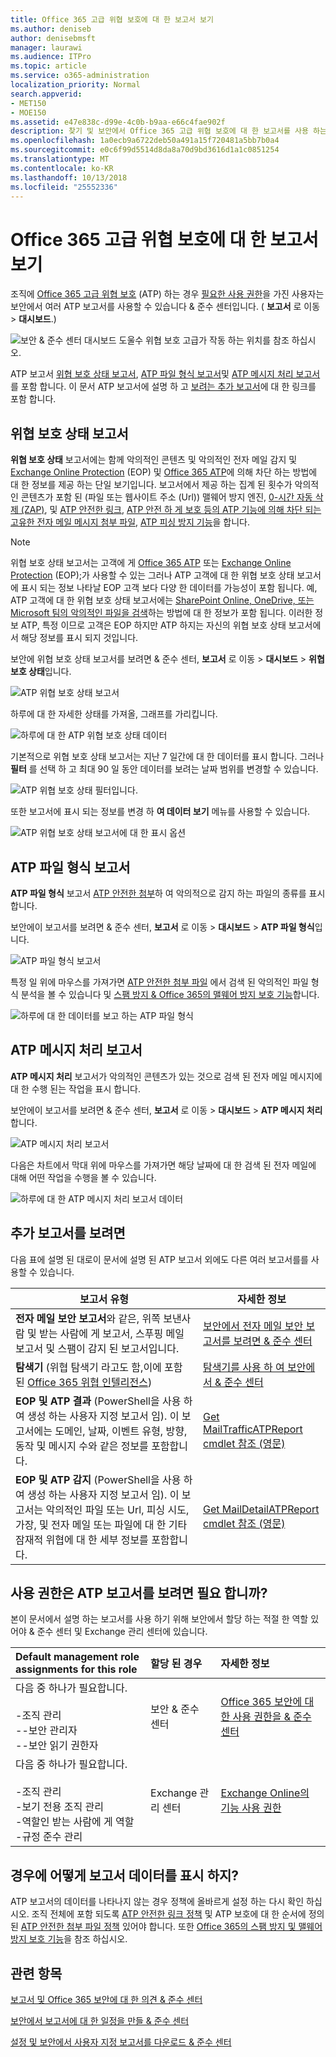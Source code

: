 ```yaml
---
title: Office 365 고급 위협 보호에 대 한 보고서 보기
ms.author: deniseb
author: denisebmsft
manager: laurawi
ms.audience: ITPro
ms.topic: article
ms.service: o365-administration
localization_priority: Normal
search.appverid:
- MET150
- MOE150
ms.assetid: e47e838c-d99e-4c0b-b9aa-e66c4fae902f
description: 찾기 및 보안에서 Office 365 고급 위협 보호에 대 한 보고서를 사용 하는 방법에 알아봅니다 &amp; 준수 센터입니다.
ms.openlocfilehash: 1a0ecb9a6722deb50a491a15f720481a5bb7b0a4
ms.sourcegitcommit: e0c6f99d5514d8da8a70d9bd3616d1a1c0851254
ms.translationtype: MT
ms.contentlocale: ko-KR
ms.lasthandoff: 10/13/2018
ms.locfileid: "25552336"
---
```

# <a name="view-reports-for-office-365-advanced-threat-protection"></a>Office 365 고급 위협 보호에 대 한 보고서 보기

조직에 [Office 365 고급 위협 보호](office-365-atp.md) (ATP) 하는 경우 [필요한 사용 권한](#what-permissions-are-needed-to-view-these-reports)을 가진 사용자는 보안에서 여러 ATP 보고서를 사용할 수 있습니다 &amp; 준수 센터입니다. ( **보고서** 로 이동 \> **대시보드**.)
  
![보안 &amp; 준수 센터 대시보드 도울수 위협 보호 고급가 작동 하는 위치를 참조 하십시오.](media/6b213d34-adbb-44af-8549-be9a7e2db087.png)
  
ATP 보고서 [위협 보호 상태 보고서](#threat-protection-status-report), [ATP 파일 형식 보고서](#atp-file-types-report)및 [ATP 메시지 처리 보고서](#atp-message-disposition-report)를 포함 합니다. 이 문서 ATP 보고서에 설명 하 고 [보려는 추가 보고서](#additional-reports-to-view)에 대 한 링크를 포함 합니다.
  
## <a name="threat-protection-status-report"></a>위협 보호 상태 보고서

**위협 보호 상태** 보고서에는 함께 악의적인 콘텐츠 및 악의적인 전자 메일 감지 및 [Exchange Online Protection](eop/exchange-online-protection-overview.md) (EOP) 및 [Office 365 ATP](office-365-atp.md)에 의해 차단 하는 방법에 대 한 정보를 제공 하는 단일 보기입니다. 보고서에서 제공 하는 집계 된 횟수가 악의적인 콘텐츠가 포함 된 (파일 또는 웹사이트 주소 (Url)) 맬웨어 방지 엔진, [0-시간 자동 삭제 (ZAP)](zero-hour-auto-purge.md), 및 [ATP 안전한 링크](atp-safe-links.md), [ATP 안전 하 게 보호 등의 ATP 기능에 의해 차단 되는 고유한 전자 메일 메시지 첨부 파일](atp-safe-attachments.md), [ATP 피싱 방지 기능](atp-anti-phishing.md)을 합니다.

> [!NOTE]
> 위협 보호 상태 보고서는 고객에 게 [Office 365 ATP](office-365-atp.md) 또는 [Exchange Online Protection](eop/exchange-online-protection-eop.md) (EOP);가 사용할 수 있는 그러나 ATP 고객에 대 한 위협 보호 상태 보고서에 표시 되는 정보 나타날 EOP 고객 보다 다양 한 데이터를 가능성이 포함 됩니다. 예, ATP 고객에 대 한 위협 보호 상태 보고서에는 [SharePoint Online, OneDrive, 또는 Microsoft 팀의 악의적인 파일을 검색](atp-for-spo-odb-and-teams.md)하는 방법에 대 한 정보가 포함 됩니다. 이러한 정보 ATP, 특정 이므로 고객은 EOP 하지만 ATP 하지는 자신의 위협 보호 상태 보고서에서 해당 정보를 표시 되지 것입니다.
  
보안에 위협 보호 상태 보고서를 보려면 &amp; 준수 센터, **보고서** 로 이동 \> **대시보드** \> **위협 보호 상태**입니다.
  
![ATP 위협 보호 상태 보고서](media/6bdd41eb-62e0-423b-9fd4-d1d5baf0cbd5.png)
  
하루에 대 한 자세한 상태를 가져올, 그래프를 가리킵니다.
  
![하루에 대 한 ATP 위협 보호 상태 데이터](media/d5c2c6ad-c002-4985-a032-c866e46fdea8.png)
  
기본적으로 위협 보호 상태 보고서는 지난 7 일간에 대 한 데이터를 표시 합니다. 그러나 **필터** 를 선택 하 고 최대 90 일 동안 데이터를 보려는 날짜 범위를 변경할 수 있습니다. 
  
![ATP 위협 보호 상태 필터입니다.](media/4f703369-642b-402b-9758-b9c828283410.png)
  
또한 보고서에 표시 되는 정보를 변경 하 **여 데이터 보기** 메뉴를 사용할 수 있습니다. 
  
![ATP 위협 보호 상태 보고서에 대 한 표시 옵션](media/4959bf8c-d192-4542-b00b-184e101e7513.png)
  
## <a name="atp-file-types-report"></a>ATP 파일 형식 보고서

**ATP 파일 형식** 보고서 [ATP 안전한 첨부](atp-safe-attachments.md)하 여 악의적으로 감지 하는 파일의 종류를 표시 합니다.
  
보안에이 보고서를 보려면 &amp; 준수 센터, **보고서** 로 이동 \> **대시보드** \> **ATP 파일 형식**입니다.
  
![ATP 파일 형식 보고서](media/6e3f5d33-79aa-4b2d-938c-6ef135d9e54c.png)
  
특정 일 위에 마우스를 가져가면 [ATP 안전한 첨부 파일](atp-safe-attachments.md) 에서 검색 된 악의적인 파일 형식 분석을 볼 수 있습니다 및 [스팸 방지 &amp; Office 365의 맬웨어 방지 보호 기능](anti-spam-and-anti-malware-protection.md)합니다.
  
![하루에 대 한 데이터를 보고 하는 ATP 파일 형식](media/10d18428-699a-41d2-a73e-be3a8214ada1.png)
  
## <a name="atp-message-disposition-report"></a>ATP 메시지 처리 보고서

**ATP 메시지 처리** 보고서가 악의적인 콘텐츠가 있는 것으로 검색 된 전자 메일 메시지에 대 한 수행 된는 작업을 표시 합니다. 
  
보안에이 보고서를 보려면 &amp; 준수 센터, **보고서** 로 이동 \> **대시보드** \> **ATP 메시지 처리**합니다.
  
![ATP 메시지 처리 보고서](media/b0ff65c4-53d3-496d-bafa-8937a5eb69e5.png)
  
다음은 차트에서 막대 위에 마우스를 가져가면 해당 날짜에 대 한 검색 된 전자 메일에 대해 어떤 작업을 수행을 볼 수 있습니다.
  
![하루에 대 한 ATP 메시지 처리 보고서 데이터](media/68d2beb8-4b30-48c4-8ba6-5e8ab88ae456.png)
  
## <a name="additional-reports-to-view"></a>추가 보고서를 보려면

다음 표에 설명 된 대로이 문서에 설명 된 ATP 보고서 외에도 다른 여러 보고서를를 사용할 수 있습니다.


|보고서 유형  |자세한 정보  |
|---------|---------|
|**전자 메일 보안 보고서**와 같은, 위쪽 보낸사람 및 받는 사람에 게 보고서, 스푸핑 메일 보고서 및 스팸이 감지 된 보고서입니다. | [보안에서 전자 메일 보안 보고서를 보려면 &amp; 준수 센터](view-email-security-reports.md)        |
|**탐색기** (위협 탐색기 라고도 함,이에 포함 된 [Office 365 위협 인텔리전스](office-365-ti.md))     | [탐색기를 사용 하 여 보안에서 &amp; 준수 센터](use-explorer-in-security-and-compliance.md)        |
|**EOP 및 ATP 결과** (PowerShell을 사용 하 여 생성 하는 사용자 지정 보고서 임). 이 보고서에는 도메인, 날짜, 이벤트 유형, 방향, 동작 및 메시지 수와 같은 정보를 포함합니다.  | [Get MailTrafficATPReport cmdlet 참조 (영문)](https://docs.microsoft.com/powershell/module/exchange/advanced-threat-protection/get-mailtrafficatpreport?view=exchange-ps) |
|**EOP 및 ATP 감지** (PowerShell을 사용 하 여 생성 하는 사용자 지정 보고서 임). 이 보고서는 악의적인 파일 또는 Url, 피싱 시도, 가장, 및 전자 메일 또는 파일에 대 한 기타 잠재적 위협에 대 한 세부 정보를 포함합니다.   | [Get MailDetailATPReport cmdlet 참조 (영문)](https://docs.microsoft.com/powershell/module/exchange/advanced-threat-protection/get-maildetailatpreport?view=exchange-ps)        |

  
## <a name="what-permissions-are-needed-to-view-the-atp-reports"></a>사용 권한은 ATP 보고서를 보려면 필요 합니까?

본이 문서에서 설명 하는 보고서를 사용 하기 위해 보안에서 할당 하는 적절 한 역할 있어야 &amp; 준수 센터 및 Exchange 관리 센터에 있습니다.
  
|**Default management role assignments for this role**|**할당 된 경우**|**자세한 정보**|
|:-----|:-----|:-----|
| 다음 중 하나가 필요합니다.  <br/><br/>-조직 관리  <br/>--보안 관리자  <br/>--보안 읽기 권한자  <br/> |보안 &amp; 준수 센터  <br/> |[Office 365 보안에 대 한 사용 권한을 &amp; 준수 센터](permissions-in-the-security-and-compliance-center.md) <br/> |
| 다음 중 하나가 필요합니다.  <br/><br/>-조직 관리  <br/>-보기 전용 조직 관리  <br/>-역할인 받는 사람에 게 역할  <br/>-규정 준수 관리  <br/> |Exchange 관리 센터  <br/> |[Exchange Online의 기능 사용 권한](https://technet.microsoft.com/library/jj200673%28v=exchg.150%29.aspx) <br/> |
   
## <a name="what-if-the-reports-arent-showing-data"></a>경우에 어떻게 보고서 데이터를 표시 하지?

ATP 보고서의 데이터를 나타나지 않는 경우 정책에 올바르게 설정 하는 다시 확인 하십시오. 조직 전체에 포함 되도록 [ATP 안전한 링크 정책](set-up-atp-safe-links-policies.md) 및 ATP 보호에 대 한 순서에 정의 된 [ATP 안전한 첨부 파일 정책](set-up-atp-safe-attachments-policies.md) 있어야 합니다. 또한 [Office 365의 스팸 방지 및 맬웨어 방지 보호 기능](anti-spam-and-anti-malware-protection.md)을 참조 하십시오.
  
## <a name="related-topics"></a>관련 항목

[보고서 및 Office 365 보안에 대 한 의견 &amp; 준수 센터](reports-and-insights-in-security-and-compliance.md)
  
[보안에서 보고서에 대 한 일정을 만들 &amp; 준수 센터](create-a-schedule-for-a-report.md)
  
[설정 및 보안에서 사용자 지정 보고서를 다운로드 &amp; 준수 센터](set-up-and-download-a-custom-report.md)
  

